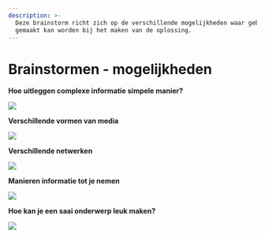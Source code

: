 ```yaml
---
description: >-
  Deze brainstorm richt zich op de verschillende mogelijkheden waar gebruik van
  gemaakt kan worden bij het maken van de oplossing.
---
```


# Brainstormen - mogelijkheden

**Hoe uitleggen complexe informatie simpele manier?**

![](../.gitbook/assets/Brainstormen\_Pagina\_3.png)



**Verschillende vormen van media**

![](../.gitbook/assets/Brainstormen\_Pagina\_1.png)



**Verschillende netwerken**

![](../.gitbook/assets/Brainstormen\_Pagina\_4.png)

**Manieren informatie tot je nemen**

![](../.gitbook/assets/Brainstormen\_Pagina\_5.png)

**Hoe kan je een saai onderwerp leuk maken?**

![](../.gitbook/assets/Brainstormen\_Pagina\_6.png)
